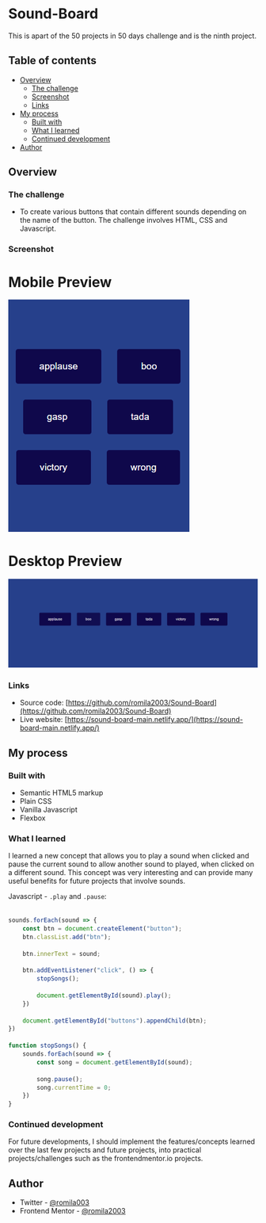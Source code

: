 # Sound-Board

This is apart of the 50 projects in 50 days challenge and is the ninth project.

## Table of contents

- [Overview](#overview)
  - [The challenge](#the-challenge)
  - [Screenshot](#screenshot)
  - [Links](#links)
- [My process](#my-process)
  - [Built with](#built-with)
  - [What I learned](#what-i-learned)
  - [Continued development](#continued-development)
- [Author](#author)


## Overview

### The challenge

- To create various buttons that contain different sounds depending on the name of the button. The challenge involves HTML, CSS and Javascript.

### Screenshot

# Mobile Preview 

![screenshot](https://github.com/romila2003/Sound-Board/blob/main/Mobile%20preview.PNG)

# Desktop Preview 

![screenshot](https://github.com/romila2003/Sound-Board/blob/main/Desktop%20preview.PNG)


### Links

 - Source code: [https://github.com/romila2003/Sound-Board](https://github.com/romila2003/Sound-Board)
 - Live website: [https://sound-board-main.netlify.app/](https://sound-board-main.netlify.app/)

## My process

### Built with

- Semantic HTML5 markup
- Plain CSS
- Vanilla Javascript
- Flexbox

### What I learned

I learned a new concept that allows you to play a sound when clicked and pause the current sound to allow another sound to played, when clicked on a different sound. This concept was very interesting and can provide many useful benefits for future projects that involve sounds.

Javascript - `.play` and `.pause`:

```javascript

sounds.forEach(sound => {
    const btn = document.createElement("button");
    btn.classList.add("btn");

    btn.innerText = sound;

    btn.addEventListener("click", () => {
        stopSongs();

        document.getElementById(sound).play();
    })

    document.getElementById("buttons").appendChild(btn);
})

function stopSongs() {
    sounds.forEach(sound => {
        const song = document.getElementById(sound);

        song.pause();
        song.currentTime = 0;
    })
}

```

### Continued development

For future developments, I should implement the features/concepts learned over the last few projects and future projects, into practical projects/challenges such as the frontendmentor.io projects.


## Author

- Twitter - [@romila003](https://www.twitter.com/romila003)
- Frontend Mentor - [@romila2003](https://www.frontendmentor.io/profile/romila2003)
